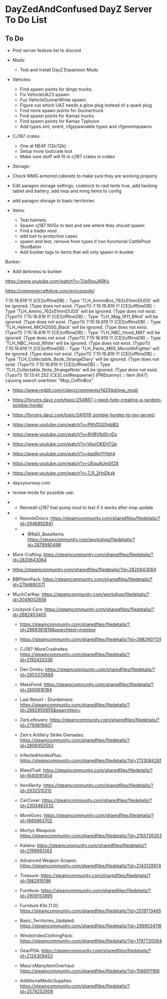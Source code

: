 <!-- ======================================== TODO.md Start ======================================== -->


<!-- ------------------------------ Intro Start ------------------------------ -->

# DayZedAndConfused DayZ Server To Do List

<!-- ------------------------------ Intro End ------------------------------ -->


<!-- ------------------------------ Overview Start ------------------------------ -->

 
<!-- ------------------------------ Overview End ------------------------------ -->


<!-- ------------------------------ TODO Start ------------------------------ -->

## To Do 

- Post server feature list to discord

- Mods:
  - Test and install DayZ Expansion Mods

- Vehicles: 
  - Find spawn points for dingo trucks.
  - Fix VehicleUAZ3 spawn: 		    <!-- Pond N of Novy Lug Military -->
  - Fuz VehicleGunnerWhite spawn:  		<!-- NEAF -->
  - Figure out which UAZ needs a glow plug instead of a spark plug
  - Find more spawn points for Gunnertruck
  - Find spawn points for Kamaz trucks
  - Find spawn points for Kamaz Typhoon
  - Add types.xml, event, cfgspawnable types and cfgeventspawns

- CJ187 crates:
  - One at NEAF  (12k/12k)
  - Setup more lootcrate loot
  - Make sure stuff will fit in cj187 crates in crates

- Storage:
 - Check MMG armored cabinets to make sure they are working properly
 - Edit paragon storage settings, codelock to raid tents true, add hacking tablet and battery, add msp and mmg items to config
 - add paragon storage to basic territories

- Items:
  - Test helmets
  - Spawn cj187 NVGs to test and see where they should spawn
  - Find a trader mod
  - add loot to protective cases
  - spawn and test, remove from types if non functional CattleProd StunBaton
  - Add bunker tags to items that will only spawn in bunker

Bunker: 
  - Add darkness to bunker




https://www.youtube.com/watch?v=7JwRsxJARKs


https://cmsminecraftshop.com/en/console/

 7:15:16.819 !!! [CE][offlineDB] :: Type 'TLH_AmmoBox_762x51mmDUDS' will be ignored. (Type does not exist. (Typo?))
 7:15:16.819 !!! [CE][offlineDB] :: Type 'TLH_Ammo_762x51mmDUDS' will be ignored. (Type does not exist. (Typo?))
 7:15:16.819 !!! [CE][offlineDB] :: Type 'TLH_Mag_1911_8Rnd' will be ignored. (Type does not exist. (Typo?))
 7:15:16.819 !!! [CE][offlineDB] :: Type 'TLH_Helmet_MICH2000_Black' will be ignored. (Type does not exist. (Typo?))
 7:15:16.819 !!! [CE][offlineDB] :: Type 'TLH_NBC_Hood_M81' will be ignored. (Type does not exist. (Typo?))
 7:15:16.819 !!! [CE][offlineDB] :: Type 'TLH_NBC_Hood_White' will be ignored. (Type does not exist. (Typo?))
 7:15:16.819 !!! [CE][offlineDB] :: Type 'TLH_Pants_M65_MonolithFighter' will be ignored. (Type does not exist. (Typo?))
 7:15:16.819 !!! [CE][offlineDB] :: Type 'TLH_Collectable_Book_StrangeDiary' will be ignored. (Type does not exist. (Typo?))
 7:15:16.819 !!! [CE][offlineDB] :: Type 'TLH_Collectable_Note_StrangeNote' will be ignored. (Type does not exist. (Typo?))
 15:13:41.252 [CE][LootRespawner] (PRIDummy) :: Item [647] causing search overtime: "Msp_CoffinBox"

- https://www.reddit.com/r/dayz/comments/142j5kd/pve_mod/
- https://forums.dayz.com/topic/254867-i-need-help-creating-a-random-zombie-horde/
- https://forums.dayz.com/topic/241019-zombie-hordes-to-my-server/
- https://www.youtube.com/watch?v=PKh1DQOnbBQ
- https://www.youtube.com/watch?v=8HBV6d0ryDs
- https://www.youtube.com/watch?v=VboiOKEHTQs
- https://www.youtube.com/watch?v=bezRqYIYeh4
- https://www.youtube.com/watch?v=UEpuAUm0fZ8
- https://www.youtube.com/watch?v=7_R_2HnDkzk
- dayzyourway.com

- review mods for possible use:
- - Reinstall cj187 fuel pump mod to test if it works after msp update
- - RemoteDoors: https://steamcommunity.com/sharedfiles/filedetails/?id=2946892641
  - - @RaG_BaseItems https://steamcommunity.com/workshop/filedetails/?id=2878980498
- More Crafting: https://steamcommunity.com/sharedfiles/filedetails/?id=2820643064
- https://steamcommunity.com/sharedfiles/filedetails/?id=2820643064
- BBPItemPack: https://steamcommunity.com/sharedfiles/filedetails/?id=2794690371
- MuchCarKey: https://steamcommunity.com/workshop/filedetails/?id=2049002856
- Lockpick Cars: https://steamcommunity.com/sharedfiles/filedetails/?id=2682453405
  - https://steamcommunity.com/sharedfiles/filedetails/?id=2969381819&searchtext=molotov
  - https://steamcommunity.com/sharedfiles/filedetails/?id=2982907131
  - CJ187-MoreCrashsites: https://steamcommunity.com/sharedfiles/filedetails/?id=2192420336
  - Den Drinks: https://steamcommunity.com/sharedfiles/filedetails/?id=2953370689
  - MassFood: https://steamcommunity.com/sharedfiles/filedetails/?id=2693816184
  - Last Resort - Drunkeness: https://steamcommunity.com/sharedfiles/filedetails/?id=2892950955&searchtext=
  - ZenLeftovers: https://steamcommunity.com/sharedfiles/filedetails/?id=2793619401

  - Zen's Artillery Strike Grenades: https://steamcommunity.com/sharedfiles/filedetails/?id=2899350583

  - InfectedHordesPlus: https://steamcommunity.com/sharedfiles/filedetails/?id=1733084281

  - BleedTrail: https://steamcommunity.com/sharedfiles/filedetails/?id=1640091454

  - ItemRarity: https://steamcommunity.com/sharedfiles/filedetails/?id=2932515312

  - CarCover: https://steamcommunity.com/sharedfiles/filedetails/?id=2303483532

  - MoreGuns: https://steamcommunity.com/sharedfiles/filedetails/?id=1665663702
  - Mortys Weapons: https://steamcommunity.com/sharedfiles/filedetails/?id=2155726353
  - Katana: https://steamcommunity.com/sharedfiles/filedetails/?id=2199693143
  - Advanced Weapon Scopes: https://steamcommunity.com/sharedfiles/filedetails/?id=2143128974

  - Treasure: https://steamcommunity.com/sharedfiles/filedetails/?id=1982919196

  - Furniture: https://steamcommunity.com/sharedfiles/filedetails/?id=2909153895
  - Furniture Kits [1.0]: https://steamcommunity.com/sharedfiles/filedetails/?id=2519713465
  - Basic_Territories_Updated: https://steamcommunity.com/sharedfiles/filedetails/?id=2999534116

  - WindstridesClothingPack: https://steamcommunity.com/sharedfiles/filedetails/?id=1797720064

  - GearPDA: https://steamcommunity.com/sharedfiles/filedetails/?id=2124309453
  - Mass'sManyItemOverhaul: https://steamcommunity.com/sharedfiles/filedetails/?id=1566911166
  - AdditionalMedicSupplies: https://steamcommunity.com/sharedfiles/filedetails/?id=2579252958

<!-- ------------------------------ToDo End ------------------------------ -->


<!-- ------------------------------ Outro Start ------------------------------ -->


<!-- ------------------------------ Outro End ------------------------------ -->


<!-- ======================================== TODO.md End ======================================== -->
